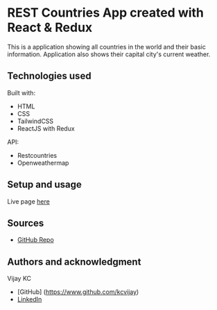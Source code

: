 # REST Countries App created with React & Redux

This is a application showing all countries in the world and their basic information. Application also shows their capital city's current weather.

## Technologies used

Built with:

- HTML
- CSS
- TailwindCSS
- ReactJS with Redux

API:

- Restcountries
- Openweathermap

## Setup and usage

Live page [here](https://github.com/kcvijay)

## Sources

- [GitHub Repo](https://github.com/kcvijay/rest_countries_react_redux)

## Authors and acknowledgment

Vijay KC

- [GitHub] (https://www.github.com/kcvijay)
- [LinkedIn](https://www.linkedin.com/in/vijaykc/)
